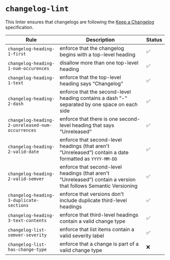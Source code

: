 # `changelog-lint`

This linter ensures that changelogs are following the [Keep a Changelog](https://keepachangelog.com/en/1.0.0/) specification.

| Rule | Description | Status |
| --- | --- | --- |
| `changelog-heading-1-first` | enforce that the changelog begins with a top-level heading | ✅ |
| `changelog-heading-1-num-occurences` | disallow more than one top-level heading | ✅ |
| `changelog-heading-1-text` | enforce that the top-level heading says “Changelog” | ✅ |
| `changelog-heading-2-dash` | enforce that the second-level heading contains a dash “-“ separated by one space on each side | ✅ |
| `changelog-heading-2-unreleased-num-occurrences` | enforce that there is one second-level heading that says “Unreleased“ | ✅ |
| `changelog-heading-2-valid-date` | enforce that second-level headings (that aren't “Unreleased“) contain a date formatted as `YYYY-MM-DD` | ✅ |
| `changelog-heading-2-valid-semver` | enforce that second-level headings (that aren't “Unreleased“) contain a version that follows Semantic Versioning | ✅ |
| `changelog-heading-3-duplicate-sections` | enforce that versions don't include duplicate third-level headings | ✅ |
| `changelog-heading-3-text-contents` | enforce that third-level headings contain a valid change type | ✅ |
| `changelog-list-semver-severity` | enforce that list items contain a valid severity label | ✅ |
| `changelog-list-has-change-type` | enforce that a change is part of a valid change type | ❌ |

